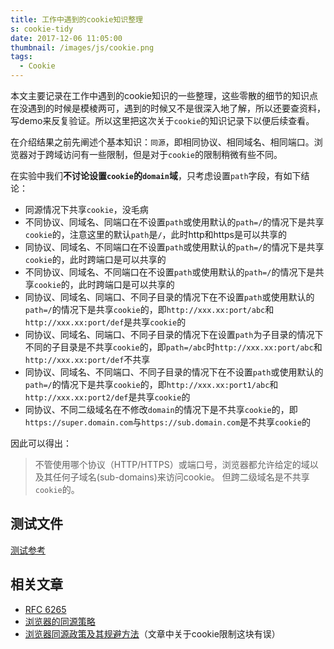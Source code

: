 ```yaml
---
title: 工作中遇到的cookie知识整理
s: cookie-tidy
date: 2017-12-06 11:05:00
thumbnail: /images/js/cookie.png
tags:
  - Cookie
---
```

本文主要记录在工作中遇到的cookie知识的一些整理，这些零散的细节的知识点在没遇到的时候是模棱两可，遇到的时候又不是很深入地了解，所以还要查资料，写demo来反复验证。所以这里把这次关于`cookie`的知识记录下以便后续查看。

在介绍结果之前先阐述个基本知识：`同源`，即相同协议、相同域名、相同端口。浏览器对于跨域访问有一些限制，但是对于`cookie`的限制稍微有些不同。
<!-- more -->

在实验中我们**不讨论设置`cookie`的`domain`域**，只考虑设置`path`字段，有如下结论：

- 同源情况下共享`cookie`，没毛病
- 不同协议、同域名、同端口在不设置`path`或使用默认的`path=/`的情况下是共享`cookie`的，注意这里的默认`path`是`/`，此时http和https是可以共享的
- 同协议、同域名、不同端口在不设置`path`或使用默认的`path=/`的情况下是共享`cookie`的，此时跨端口是可以共享的
- 不同协议、同域名、不同端口在不设置`path`或使用默认的`path=/`的情况下是共享`cookie`的，此时跨端口是可以共享的
- 同协议、同域名、同端口、不同子目录的情况下在不设置`path`或使用默认的`path=/`的情况下是共享`cookie`的，即`http://xxx.xx:port/abc`和`http://xxx.xx:port/def`是共享`cookie`的
- 同协议、同域名、同端口、不同子目录的情况下在设置`path`为子目录的情况下不同的子目录是不共享`cookie`的，即`path=/abc`时`http://xxx.xx:port/abc`和`http://xxx.xx:port/def`不共享
- 同协议、同域名、不同端口、不同子目录的情况下在不设置`path`或使用默认的`path=/`的情况下是共享`cookie`的，即`http://xxx.xx:port1/abc`和`http://xxx.xx:port2/def`是共享`cookie`的
- 同协议、不同二级域名在不修改`domain`的情况下是不共享`cookie`的，即`https://super.domain.com`与`https://sub.domain.com`是不共享`cookie`的

因此可以得出：
> 不管使用哪个协议（HTTP/HTTPS）或端口号，浏览器都允许给定的域以及其任何子域名(sub-domains)来访问cookie。
但跨二级域名是不共享`cookie`的。

## 测试文件
[测试参考](https://gist.github.com/erguotou520/97aab008e765d80c772e5717ad01c1c1)

## 相关文章
- [RFC 6265](https://tools.ietf.org/html/rfc6265)
- [浏览器的同源策略](https://developer.mozilla.org/zh-CN/docs/Web/Security/Same-origin_policy)
- [浏览器同源政策及其规避方法](http://www.ruanyifeng.com/blog/2016/04/same-origin-policy.html)（文章中关于cookie限制这块有误）
